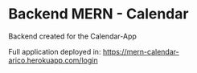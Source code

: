 # Backend MERN - Calendar

Backend created for the Calendar-App

Full application deployed in:
https://mern-calendar-arico.herokuapp.com/login
